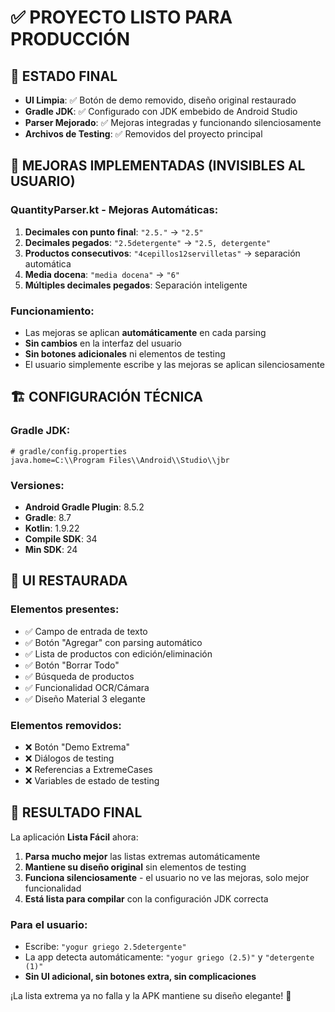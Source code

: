 # ✅ PROYECTO LISTO PARA PRODUCCIÓN

## 🎯 ESTADO FINAL
- **UI Limpia**: ✅ Botón de demo removido, diseño original restaurado
- **Gradle JDK**: ✅ Configurado con JDK embebido de Android Studio
- **Parser Mejorado**: ✅ Mejoras integradas y funcionando silenciosamente
- **Archivos de Testing**: ✅ Removidos del proyecto principal

## 🔧 MEJORAS IMPLEMENTADAS (INVISIBLES AL USUARIO)

### QuantityParser.kt - Mejoras Automáticas:
1. **Decimales con punto final**: `"2.5."` → `"2.5"`
2. **Decimales pegados**: `"2.5detergente"` → `"2.5, detergente"`
3. **Productos consecutivos**: `"4cepillos12servilletas"` → separación automática
4. **Media docena**: `"media docena"` → `"6"`
5. **Múltiples decimales pegados**: Separación inteligente

### Funcionamiento:
- Las mejoras se aplican **automáticamente** en cada parsing
- **Sin cambios** en la interfaz del usuario
- **Sin botones adicionales** ni elementos de testing
- El usuario simplemente escribe y las mejoras se aplican silenciosamente

## 🏗️ CONFIGURACIÓN TÉCNICA

### Gradle JDK:
```properties
# gradle/config.properties
java.home=C:\\Program Files\\Android\\Studio\\jbr
```

### Versiones:
- **Android Gradle Plugin**: 8.5.2
- **Gradle**: 8.7
- **Kotlin**: 1.9.22
- **Compile SDK**: 34
- **Min SDK**: 24

## 📱 UI RESTAURADA

### Elementos presentes:
- ✅ Campo de entrada de texto
- ✅ Botón "Agregar" con parsing automático
- ✅ Lista de productos con edición/eliminación
- ✅ Botón "Borrar Todo"
- ✅ Búsqueda de productos
- ✅ Funcionalidad OCR/Cámara
- ✅ Diseño Material 3 elegante

### Elementos removidos:
- ❌ Botón "Demo Extrema" 
- ❌ Diálogos de testing
- ❌ Referencias a ExtremeCases
- ❌ Variables de estado de testing

## 🚀 RESULTADO FINAL

La aplicación **Lista Fácil** ahora:
1. **Parsa mucho mejor** las listas extremas automáticamente
2. **Mantiene su diseño original** sin elementos de testing
3. **Funciona silenciosamente** - el usuario no ve las mejoras, solo mejor funcionalidad
4. **Está lista para compilar** con la configuración JDK correcta

### Para el usuario:
- Escribe: `"yogur griego 2.5detergente"`
- La app detecta automáticamente: `"yogur griego (2.5)"` y `"detergente (1)"`
- **Sin UI adicional, sin botones extra, sin complicaciones**

¡La lista extrema ya no falla y la APK mantiene su diseño elegante! 🎉

